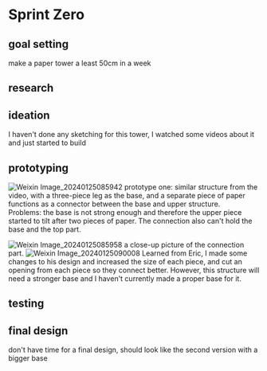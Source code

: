 # Sprint Zero
## goal setting
make a paper tower a least 50cm in a week
## research
## ideation
I haven't done any sketching for this tower, I watched some videos about it and just started to build
## prototyping 
![Weixin Image_20240125085942](https://github.com/StAndrewsCollege/2324-tej3m-5-e-0-sprint0-KevinZhang2025/assets/156220817/e7de99ad-a3ec-4f09-b2e6-061639c5aa09)
prototype one: similar structure from the video, with a three-piece leg as the base, and a separate piece of paper functions as a connector between the base and upper structure.  
Problems: the base is not strong enough and therefore the upper piece started to tilt after two pieces of paper. The connection also can't hold the base and the top part. 

![Weixin Image_20240125085958](https://github.com/StAndrewsCollege/2324-tej3m-5-e-0-sprint0-KevinZhang2025/assets/156220817/888a99ff-d896-4dc2-b7d3-b99be9fbe4a8)
a close-up picture of the connection part.
![Weixin Image_20240125090008](https://github.com/StAndrewsCollege/2324-tej3m-5-e-0-sprint0-KevinZhang2025/assets/156220817/139d0999-a825-4cc1-8cf4-50d1d4e01592)
Learned from Eric, I made some changes to his design and increased the size of each piece, and cut an opening from each piece so they connect better. However, this structure will need a stronger base and I haven't currently made a proper base for it.
## testing 
## final design
don't have time for a final design, should look like the second version with a bigger base

